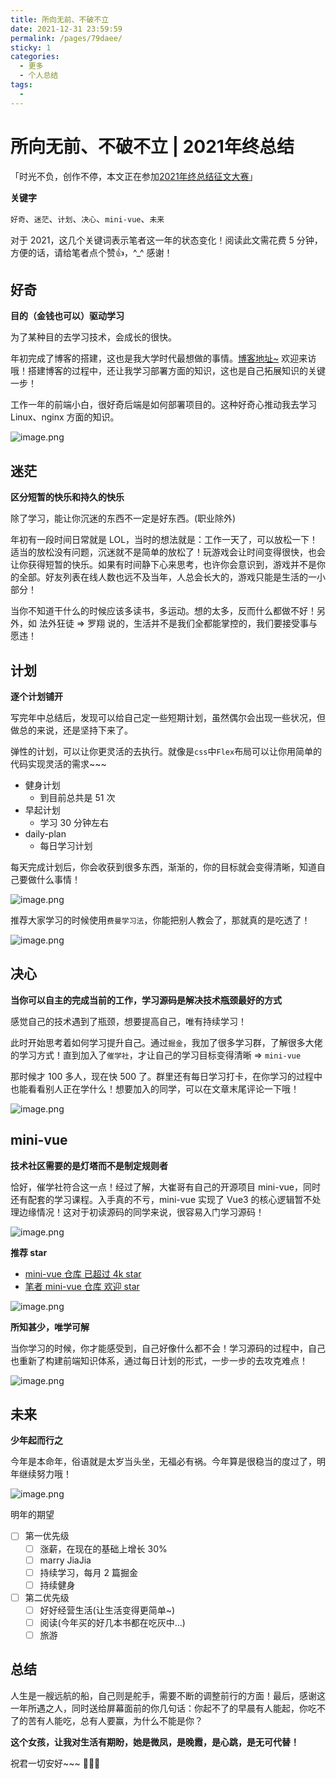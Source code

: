 ```yaml
---
title: 所向无前、不破不立
date: 2021-12-31 23:59:59
permalink: /pages/79daee/
sticky: 1
categories:
  - 更多
  - 个人总结
tags:
  - 
---
```


# 所向无前、不破不立 | 2021年终总结

「时光不负，创作不停，本文正在参加[2021年终总结征文大赛](https://juejin.cn/post/7034786723137585188/)」

**关键字**

`好奇`、`迷茫`、`计划`、`决心`、`mini-vue`、`未来`

对于 2021，这几个关键词表示笔者这一年的状态变化！阅读此文需花费 5 分钟，方便的话，请给笔者点个赞👍，^_^ 感谢！

<!-- more -->

## 好奇

**目的（金钱也可以）驱动学习**

为了某种目的去学习技术，会成长的很快。

年初完成了博客的搭建，这也是我大学时代最想做的事情。[博客地址~](http://66.152.176.25:309/) 欢迎来访哦！搭建博客的过程中，还让我学习部署方面的知识，这也是自己拓展知识的关键一步！

工作一年的前端小白，很好奇后端是如何部署项目的。这种好奇心推动我去学习 Linux、nginx 方面的知识。

![image.png](https://p3-juejin.byteimg.com/tos-cn-i-k3u1fbpfcp/cf9acdfa296e497f9bb60d0319e3cc3d~tplv-k3u1fbpfcp-watermark.image?)

## 迷茫

**区分短暂的快乐和持久的快乐**

除了学习，能让你沉迷的东西不一定是好东西。(职业除外)

年初有一段时间日常就是 LOL，当时的想法就是：工作一天了，可以放松一下！适当的放松没有问题，沉迷就不是简单的放松了！玩游戏会让时间变得很快，也会让你获得短暂的快乐。如果有时间静下心来思考，也许你会意识到，游戏并不是你的全部。好友列表在线人数也远不及当年，人总会长大的，游戏只能是生活的一小部分！

当你不知道干什么的时候应该多读书，多运动。想的太多，反而什么都做不好！另外，如 法外狂徒 => 罗翔 说的，生活并不是我们全都能掌控的，我们要接受事与愿违！

## 计划

**逐个计划铺开**

写完年中总结后，发现可以给自己定一些短期计划，虽然偶尔会出现一些状况，但做总的来说，还是坚持下来了。

弹性的计划，可以让你更灵活的去执行。就像是`css`中`Flex`布局可以让你用简单的代码实现灵活的需求~~~

- 健身计划
  - 到目前总共是 51 次
- 早起计划
  - 学习 30 分钟左右
- daily-plan
  - 每日学习计划

每天完成计划后，你会收获到很多东西，渐渐的，你的目标就会变得清晰，知道自己要做什么事情！

![image.png](https://p9-juejin.byteimg.com/tos-cn-i-k3u1fbpfcp/2be4396629a5411db5aaae8833e03441~tplv-k3u1fbpfcp-watermark.image?)

推荐大家学习的时候使用`费曼学习法`，你能把别人教会了，那就真的是吃透了！

![image.png](https://p6-juejin.byteimg.com/tos-cn-i-k3u1fbpfcp/71eedc89f76d4068b441aa40c275a954~tplv-k3u1fbpfcp-watermark.image?)

## 决心

**当你可以自主的完成当前的工作，学习源码是解决技术瓶颈最好的方式**

感觉自己的技术遇到了瓶颈，想要提高自己，唯有持续学习！

此时开始思考着如何学习提升自己。通过`掘金`，我加了很多学习群，了解很多大佬的学习方式！直到加入了`催学社`，才让自己的学习目标变得清晰 => `mini-vue`

那时候才 100 多人，现在快 500 了。群里还有每日学习打卡，在你学习的过程中也能看看别人正在学什么！想要加入的同学，可以在文章末尾评论一下哦！

![image.png](https://p6-juejin.byteimg.com/tos-cn-i-k3u1fbpfcp/4b1217c3e5514961b4698e8fab471632~tplv-k3u1fbpfcp-watermark.image?)

## mini-vue

**技术社区需要的是灯塔而不是制定规则者**

恰好，催学社符合这一点！经过了解，大崔哥有自己的开源项目 mini-vue，同时还有配套的学习课程。入手真的不亏，mini-vue 实现了 Vue3 的核心逻辑暂不处理边缘情况！这对于初读源码的同学来说，很容易入门学习源码！

![image.png](https://p6-juejin.byteimg.com/tos-cn-i-k3u1fbpfcp/0dc8c68ee95c4375be8f3c1c05585e35~tplv-k3u1fbpfcp-watermark.image?)

**推荐 star**

- [mini-vue 仓库 已超过 4k star](https://github.com/cuixiaorui/mini-vue)
- [笔者 mini-vue 仓库 欢迎 star](https://github.com/Leiloloaa/my-miniVue)

![image.png](https://p9-juejin.byteimg.com/tos-cn-i-k3u1fbpfcp/c05591bbea794514972af47f61586f54~tplv-k3u1fbpfcp-watermark.image?)

**所知甚少，唯学可解**

当你学习的时候，你才能感受到，自己好像什么都不会！学习源码的过程中，自己也重新了构建前端知识体系，通过每日计划的形式，一步一步的去攻克难点！

![image.png](https://p3-juejin.byteimg.com/tos-cn-i-k3u1fbpfcp/e96ed0cb67554815b9f05ee791730aff~tplv-k3u1fbpfcp-watermark.image?)

## 未来

**少年起而行之**

今年是本命年，俗语就是太岁当头坐，无福必有祸。今年算是很稳当的度过了，明年继续努力哦！

![image.png](https://p9-juejin.byteimg.com/tos-cn-i-k3u1fbpfcp/f3c89b4d1f00456d8c0aaaefab83bd4f~tplv-k3u1fbpfcp-watermark.image?)

明年的期望

- [ ] 第一优先级
  - [ ] 涨薪，在现在的基础上增长 30%
  - [ ] marry JiaJia
  - [ ] 持续学习，每月 2 篇掘金
  - [ ] 持续健身
- [ ] 第二优先级
  - [ ] 好好经营生活(让生活变得更简单~)
  - [ ] 阅读(今年买的好几本书都在吃灰中...)
  - [ ] 旅游

## 总结

人生是一艘远航的船，自己则是舵手，需要不断的调整前行的方面！最后，感谢这一年所遇之人，同时送给屏幕面前的你几句话：你起不了的早晨有人能起，你吃不了的苦有人能吃，总有人要赢，为什么不能是你？

**这个女孩，让我对生活有期盼，她是微凤，是晚霞，是心跳，是无可代替！**

祝君一切安好~~~ 👊👊👊
